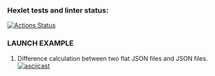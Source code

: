 ### Hexlet tests and linter status:
[![Actions Status](https://github.com/FatykovKirill/frontend-project-46/workflows/hexlet-check/badge.svg)](https://github.com/FatykovKirill/frontend-project-46/actions)

### LAUNCH EXAMPLE

1. Difference calculation between two flat JSON files and JSON  files. 
[![asciicast](https://asciinema.org/a/6okHFs9W3TMSiaKMuVkqqna4K.svg)](https://asciinema.org/a/6okHFs9W3TMSiaKMuVkqqna4K)